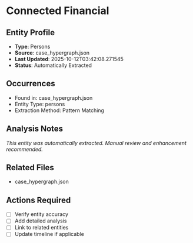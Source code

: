 # Connected Financial

## Entity Profile
- **Type**: Persons
- **Source**: case_hypergraph.json
- **Last Updated**: 2025-10-12T03:42:08.271545
- **Status**: Automatically Extracted

## Occurrences
- Found in: case_hypergraph.json
- Entity Type: persons
- Extraction Method: Pattern Matching

## Analysis Notes
*This entity was automatically extracted. Manual review and enhancement recommended.*

## Related Files
- case_hypergraph.json

## Actions Required
- [ ] Verify entity accuracy
- [ ] Add detailed analysis
- [ ] Link to related entities
- [ ] Update timeline if applicable
